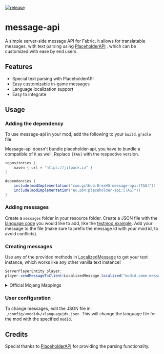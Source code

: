 [![release](https://jitpack.io/v/DrexHD/message-api.svg)](https://jitpack.io/#DrexHD/message-api)

# message-api

A simple server-side message API for Fabric. It allows for translatable messages, with text parsing
using [PlaceholderAPI](https://placeholders.pb4.eu/)
, which can be customized with ease by end users.

## Features

- Special text parsing with PlaceholderAPI
- Easy customizable in-game messages
- Language localization support
- Easy to integrate

## Usage

### Adding the dependency

To use message-api in your mod, add the following to your `build.gradle` file:

Message-api doesn't bundle placeholder-api, you have to bundle a compatible of it as well.
Replace `[TAG]` with the respective version.

```groovy
repositories {
    maven { url = "https://jitpack.io" }
}

dependencies {
    include(modImplementation("com.github.DrexHD:message-api:[TAG]"))
    include(modImplementation("eu.pb4:placeholder-api:[TAG]"))
}
```

### Adding messages

Create a `messages` folder in your resource folder. Create a JSON file with
the [language code](https://minecraft.fandom.com/wiki/Language#Languages) you would like to add, like
the [testmod example](src/testMod/resources/messages/en_us.json).
Add your message to the file (make sure to prefix the message id with your mod id, to avoid conflicts).

### Creating messages

Use any of the provided methods in [LocalizedMessage](src/main/java/me/drex/message/api/LocalizedMessage.java) to get your text instance,
which works like any other vanilla text instance!

```java
ServerPlayerEntity player;
player.sendMessageToClient(LocalizedMessage.localized("modid.some.message.id"));
```

<details>
<summary>Official Mojang Mappings</summary>

```java
ServerPlayer player;
player.sendSystemMessage(LocalizedMessage.localized("modid.some.message.id"));
```

</details>

### User configuration

To change messages, edit the JSON file in `./config/<modid>/<languageid>.json`. This will change the language file for
the mod with the specified `modid`.

## Credits

Special thanks to [PlaceholderAPI](https://placeholders.pb4.eu/) for providing the parsing functionality.
